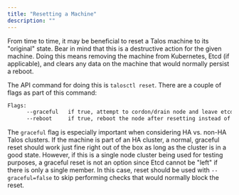 ```yaml
---
title: "Resetting a Machine"
description: ""
---
```


From time to time, it may be beneficial to reset a Talos machine to its "original" state.
Bear in mind that this is a destructive action for the given machine.
Doing this means removing the machine from Kubernetes, Etcd (if applicable), and clears any data on the machine that would normally persist a reboot.

The API command for doing this is `talosctl reset`.
There are a couple of flags as part of this command:

```bash
Flags:
      --graceful   if true, attempt to cordon/drain node and leave etcd (if applicable) (default true)
      --reboot     if true, reboot the node after resetting instead of shutting down
```

The `graceful` flag is especially important when considering HA vs. non-HA Talos clusters.
If the machine is part of an HA cluster, a normal, graceful reset should work just fine right out of the box as long as the cluster is in a good state.
However, if this is a single node cluster being used for testing purposes, a graceful reset is not an option since Etcd cannot be "left" if there is only a single member.
In this case, reset should be used with `--graceful=false` to skip performing checks that would normally block the reset.
